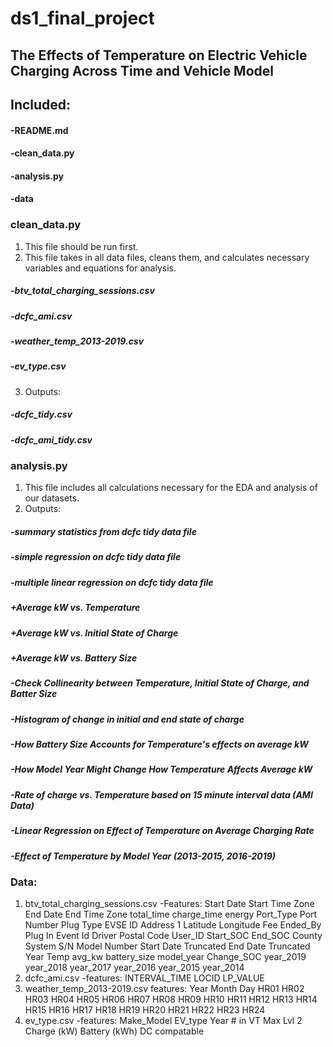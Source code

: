 # ds1_final_project

## The Effects of Temperature on Electric Vehicle Charging Across Time and Vehicle Model


## Included:
#### -README.md
#### -clean_data.py
#### -analysis.py
#### -data

### clean_data.py
1. This file should be run first.
2. This file takes in all data files, cleans them, and calculates necessary variables and equations for analysis.
##### -btv_total_charging_sessions.csv
##### -dcfc_ami.csv
##### -weather_temp_2013-2019.csv
#####  -ev_type.csv
 
3. Outputs:
#####  -dcfc_tidy.csv
#####  -dcfc_ami_tidy.csv
 
### analysis.py
1. This file includes all calculations necessary for the EDA and analysis of our datasets. 
2. Outputs:
#####  -summary statistics from dcfc tidy data file
#####  -simple regression on dcfc tidy data file
#####  -multiple linear regression on dcfc tidy data file
#####   +Average kW vs. Temperature
#####   +Average kW vs. Initial State of Charge
#####   +Average kW vs. Battery Size
#####  -Check Collinearity between Temperature, Initial State of Charge, and Batter Size
#####  -Histogram of change in initial and end state of charge
#####  -How Battery Size Accounts for Temperature's effects on average kW
#####  -How Model Year Might Change How Temperature Affects Average kW
#####  -Rate of charge vs. Temperature based on 15 minute interval data (AMI Data)
#####  -Linear Regression on Effect of Temperature on Average Charging Rate
#####  -Effect of Temperature by Model Year (2013-2015, 2016-2019)
 
### Data:
1. btv_total_charging_sessions.csv
 -Features: Start Date
   Start Time Zone
   End Date
   End Time Zone
   total_time
   charge_time
   energy
   Port_Type
   Port Number
   Plug Type
   EVSE ID
   Address 1
   Latitude
   Longitude
   Fee
   Ended_By
   Plug In Event Id
   Driver Postal Code
   User_ID
   Start_SOC
   End_SOC
   County
   System S/N
   Model Number
   Start Date Truncated
   End Date Truncated
   Year
   Temp
   avg_kw
   battery_size
   model_year
   Change_SOC
   year_2019
   year_2018
   year_2017
   year_2016
   year_2015
   year_2014
2. dcfc_ami.csv
 -features:
   INTERVAL_TIME
   LOCID
   LP_VALUE
3. weather_temp_2013-2019.csv
 features:
   Year
   Month
   Day
   HR01
   HR02
   HR03
   HR04
   HR05
   HR06
   HR07
   HR08
   HR09
   HR10
   HR11
   HR12
   HR13
   HR14
   HR15
   HR16
   HR17
   HR18
   HR19
   HR20
   HR21
   HR22
   HR23
   HR24
4. ev_type.csv
   -features:
   Make_Model
   EV_type
   Year
   \# in VT
   Max Lvl 2 Charge (kW)
   Battery (kWh)
   DC compatable
 
